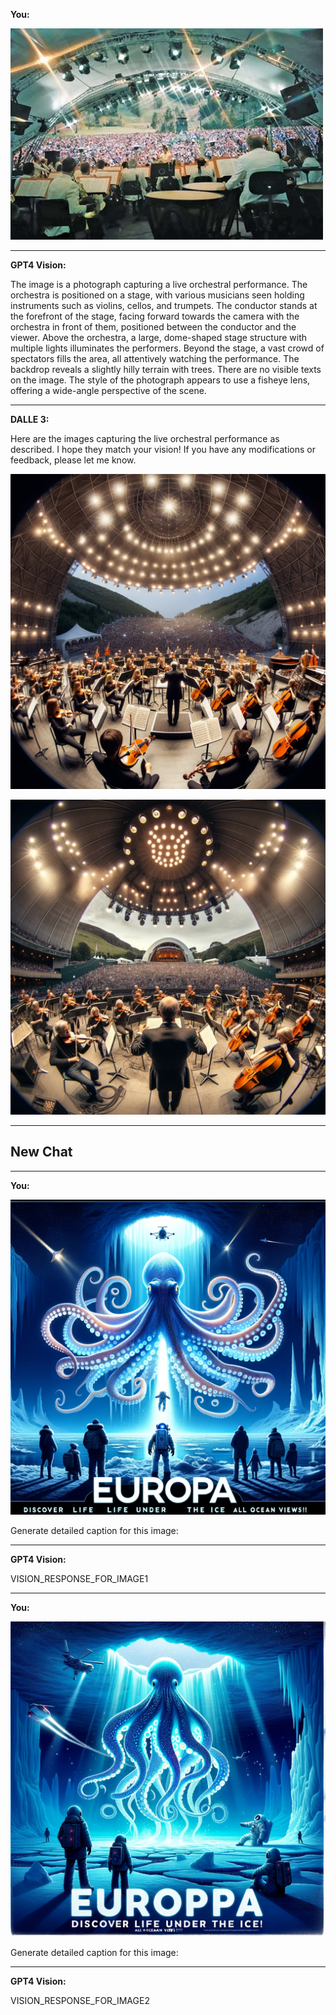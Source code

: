 **You:**

![city_guide_symphony](/1163106293322616922-dalle3-0.jpg)

------------------

**GPT4 Vision:**

The image is a photograph capturing a live orchestral performance. The orchestra is positioned on a stage, with various musicians seen holding instruments such as violins, cellos, and trumpets. The conductor stands at the forefront of the stage, facing forward towards the camera with the orchestra in front of them, positioned between the conductor and the viewer. Above the orchestra, a large, dome-shaped stage structure with multiple lights illuminates the performers. Beyond the stage, a vast crowd of spectators fills the area, all attentively watching the performance. The backdrop reveals a slightly hilly terrain with trees. There are no visible texts on the image. The style of the photograph appears to use a fisheye lens, offering a wide-angle perspective of the scene.

------------------

**DALLE 3:**

Here are the images capturing the live orchestral performance as described. I hope they match your vision! If you have any modifications or feedback, please let me know.


![city_guide_symphony](/1163106293322616922-dalle3-1.png)

![city_guide_symphony](/1163106293322616922-dalle3-2.png)

------------------

## New Chat

------------------

**You:**

![city_guide_symphony](/1163107021269241918-dalle3-2.png)

Generate detailed caption for this image:

------------------

**GPT4 Vision:**

VISION_RESPONSE_FOR_IMAGE1

------------------

**You:**

![city_guide_symphony](/1163107021269241918-dalle3-1.png)

Generate detailed caption for this image:

------------------

**GPT4 Vision:**

VISION_RESPONSE_FOR_IMAGE2